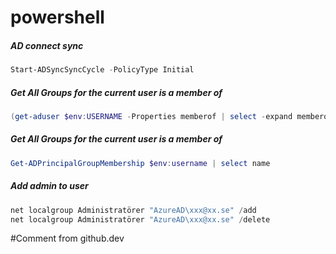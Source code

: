 # powershell
##### AD connect sync
```powershell
Start-ADSyncSyncCycle -PolicyType Initial
```
##### Get All Groups for the current user is a member of
```powershell
(get-aduser $env:USERNAME -Properties memberof | select -expand memberof | get-adgroup) | select Name,groupscope | sort name
```
##### Get All Groups for the current user is a member of
```powershell
Get-ADPrincipalGroupMembership $env:username | select name
```
##### Add admin to user
```powershell
net localgroup Administratörer "AzureAD\xxx@xx.se" /add
net localgroup Administratörer "AzureAD\xxx@xx.se" /delete
```
#Comment from github.dev
